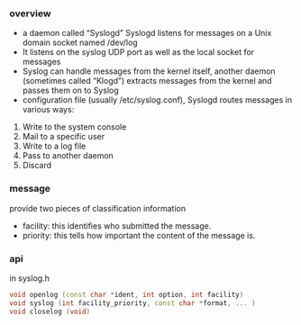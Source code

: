 ### overview
* a daemon called “Syslogd” Syslogd listens for messages on a Unix domain socket named /dev/log
* It listens on the syslog UDP port as well as the local socket for messages
* Syslog can handle messages from the kernel itself, another daemon (sometimes called “Klogd”) extracts messages from the kernel and passes them on to Syslog
* configuration file (usually /etc/syslog.conf), Syslogd routes messages in various ways:
1. Write to the system console
2. Mail to a specific user
3. Write to a log file
4. Pass to another daemon
5. Discard

### message
provide two pieces of classification information
* facility: this identifies who submitted the message.
* priority: this tells how important the content of the message is.

### api
in syslog.h

```c++
void openlog (const char *ident, int option, int facility)
void syslog (int facility_priority, const char *format, ... )
void closelog (void)
```
